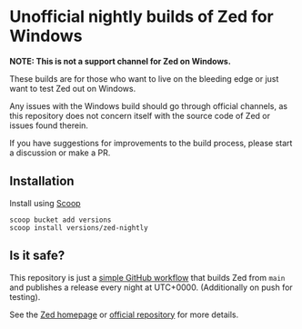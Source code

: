 # Unofficial nightly builds of Zed for Windows

**NOTE: This is not a support channel for Zed on Windows.**

These builds are for those who want to live on the bleeding edge or just want to test Zed out on Windows. 

Any issues with the Windows build should go through official channels, as this repository does not concern itself with the source code of Zed or issues found therein. 

If you have suggestions for improvements to the build process, please start a discussion or make a PR. 

## Installation

Install using [Scoop](https://scoop.sh/)

```
scoop bucket add versions
scoop install versions/zed-nightly
```

## Is it safe?

This repository is just a [simple GitHub workflow](./.github/workflows/build.yml) that builds Zed from `main` and publishes a release every night at UTC+0000. (Additionally on push for testing).

See the [Zed homepage](https://zed.dev/) or [official repository](https://github.com/zed-industries/zed) for more details.
